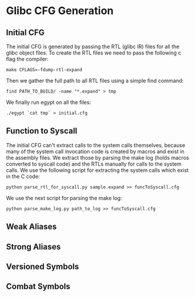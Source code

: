 # Glibc CFG Generation

## Initial CFG
The initial CFG is generated by passing the RTL (glibc IR) files for all the 
glibc object files.
To create the RTL files we need to pass the following c flag the compiler:
```
make CFLAGS=-fdump-rtl-expand
```
Then we gather the full path to all RTL files using a simple find command:
```
find PATH_TO_BUILD/ -name "*.expand" > tmp
```
We finally run egypt on all the files:
```
./egypt `cat tmp` > initial.cfg
```
## Function to Syscall
The initial CFG can't extract calls to the system calls themselves, because 
many of the system call invocation code is created by macros and exist in 
the assembly files.
We extract those by parsing the make log (holds macros converted to syscall 
code) and the RTLs manually for calls to the system calls.
We use the following script for extracting the system calls which exist in 
the C code:
```
python parse_rtl_for_syscall.py sample.expand >> funcToSyscall.cfg
```
We use the next script for parsing the make log:
```
python parse_make_log.py path_to_log >> funcToSyscall.cfg
```

## Weak Aliases

## Strong Aliases

## Versioned Symbols

## Combat Symbols

